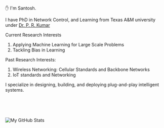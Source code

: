 :raised_hand: I'm Santosh.

I have PhD in Network Control, and Learning from Texas A&M university under [Dr. P. R. Kumar](https://cesg.tamu.edu/faculty/p-r-kumar/)


Current Research Interests
1. Applying Machine Learning for Large Scale Problems
2. Tackling Bias in Learning

Past Research Interests:
1. Wireless Networking: Cellular Standards and Backbone Networks
2. IoT standards and Networking

I specialize in designing, building, and deploying plug-and-play intelligent systems.

</br>
</br>
</br>

![My GitHub Stats](https://github-readme-stats.vercel.app/api/?username=shotsan&count_private=true&theme=tokyonight&showicons=true&cache_seconds=86400)


